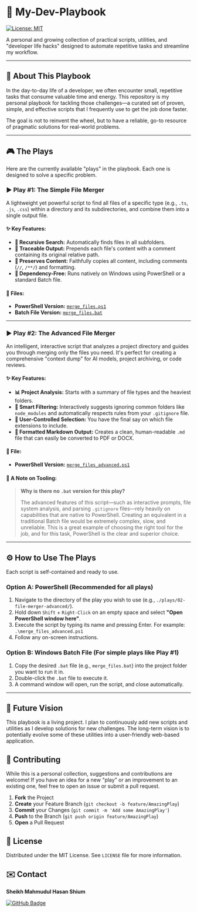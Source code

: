 # 📖 My-Dev-Playbook

[![License: MIT](https://img.shields.io/badge/License-MIT-yellow.svg)](https://opensource.org/licenses/MIT)

A personal and growing collection of practical scripts, utilities, and "developer life hacks" designed to automate repetitive tasks and streamline my workflow.

---

## 🎯 About This Playbook

In the day-to-day life of a developer, we often encounter small, repetitive tasks that consume valuable time and energy. This repository is my personal playbook for tackling those challenges—a curated set of proven, simple, and effective scripts that I frequently use to get the job done faster.

The goal is not to reinvent the wheel, but to have a reliable, go-to resource of pragmatic solutions for real-world problems.

---

## 🎮 The Plays

Here are the currently available "plays" in the playbook. Each one is designed to solve a specific problem.

### ▶️ Play #1: The Simple File Merger

A lightweight yet powerful script to find all files of a specific type (e.g., `.ts`, `.js`, `.css`) within a directory and its subdirectories, and combine them into a single output file.

#### ✨ Key Features:
-   **🔄 Recursive Search:** Automatically finds files in all subfolders.
-   **📝 Traceable Output:** Prepends each file's content with a comment containing its original relative path.
-   **📂 Preserves Content:** Faithfully copies all content, including comments (`//`, `/**/`) and formatting.
-   **🔌 Dependency-Free:** Runs natively on Windows using PowerShell or a standard Batch file.

#### 📁 Files:
-   **PowerShell Version:** [`merge_files.ps1`](./plays/01-file-merger/merge_files.ps1)
-   **Batch File Version:** [`merge_files.bat`](./plays/01-file-merger/merge_files.bat)

---

### ▶️ Play #2: The Advanced File Merger

An intelligent, interactive script that analyzes a project directory and guides you through merging only the files you need. It's perfect for creating a comprehensive "context dump" for AI models, project archiving, or code reviews.

#### ✨ Key Features:
-   **📊 Project Analysis:** Starts with a summary of file types and the heaviest folders.
-   **🤖 Smart Filtering:** Interactively suggests ignoring common folders like `node_modules` and automatically respects rules from your `.gitignore` file.
-   **🎯 User-Controlled Selection:** You have the final say on which file extensions to include.
-   **📄 Formatted Markdown Output:** Creates a clean, human-readable `.md` file that can easily be converted to PDF or DOCX.

#### 📁 File:
-   **PowerShell Version:** [`merge_files_advanced.ps1`](./plays/02-file-merger-advanced/merge_files_advanced.ps1)

#### 📝 A Note on Tooling:
> **Why is there no `.bat` version for this play?**
>
> The advanced features of this script—such as interactive prompts, file system analysis, and parsing `.gitignore` files—rely heavily on capabilities that are native to PowerShell. Creating an equivalent in a traditional Batch file would be extremely complex, slow, and unreliable. This is a great example of choosing the right tool for the job, and for this task, PowerShell is the clear and superior choice.

---

## ⚙️ How to Use The Plays

Each script is self-contained and ready to use.

### Option A: PowerShell (Recommended for all plays)
1.  Navigate to the directory of the play you wish to use (e.g., `./plays/02-file-merger-advanced/`).
2.  Hold down `Shift` + `Right-Click` on an empty space and select **"Open PowerShell window here"**.
3.  Execute the script by typing its name and pressing Enter. For example: `.\merge_files_advanced.ps1`
4.  Follow any on-screen instructions.

### Option B: Windows Batch File (For simple plays like Play #1)
1.  Copy the desired `.bat` file (e.g., `merge_files.bat`) into the project folder you want to run it in.
2.  Double-click the `.bat` file to execute it.
3.  A command window will open, run the script, and close automatically.

---

## 🚀 Future Vision

This playbook is a living project. I plan to continuously add new scripts and utilities as I develop solutions for new challenges. The long-term vision is to potentially evolve some of these utilities into a user-friendly web-based application.

## 🤝 Contributing

While this is a personal collection, suggestions and contributions are welcome! If you have an idea for a new "play" or an improvement to an existing one, feel free to open an issue or submit a pull request.

1.  **Fork** the Project
2.  **Create** your Feature Branch (`git checkout -b feature/AmazingPlay`)
3.  **Commit** your Changes (`git commit -m 'Add some AmazingPlay'`)
4.  **Push** to the Branch (`git push origin feature/AmazingPlay`)
5.  **Open** a Pull Request

## 📜 License

Distributed under the MIT License. See `LICENSE` file for more information.

## ✉️ Contact

**Sheikh Mahmudul Hasan Shium**

[![GitHub Badge](https://img.shields.io/badge/-GitHub-181717?style=for-the-badge&logo=github&logoColor=white)](https://github.com/sheikhmahmudulhasanshium/)